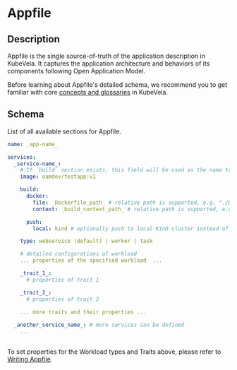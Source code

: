# Appfile

## Description

Appfile is the single source-of-truth of the application description in KubeVela. It captures the application architecture and behaviors of its components following Open Application Model.

Before learning about Appfile's detailed schema, we recommend you to get familiar with core [concepts and glossaries](../../../concepts.md) in KubeVela.

## Schema

List of all available sections for Appfile.

```yaml
name: _app-name_

services:
  _service-name_:
    # If `build` section exists, this field will be used as the name to build image. Otherwise, KubeVela will try to pull the image with given name directly.
    image: oamdev/testapp:v1

    build:
      docker:
        file: _Dockerfile_path_ # relative path is supported, e.g. "./Dockerfile"
        context: _build_context_path_ # relative path is supported, e.g. "."

      push:
        local: kind # optionally push to local KinD cluster instead of remote registry

    type: webservice (default) | worker | task

    # detailed configurations of workload
    ... properties of the specified workload  ...

    _trait_1_:
      # properties of trait 1

    _trait_2_:
      # properties of trait 2

    ... more traits and their properties ...
  
  _another_service_name_: # more services can be defined
    ...
  
```

To set properties for the Workload types and Traits above, please refer to [Writing Appfile](../../writing-appfile.md).
